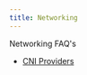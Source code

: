 ```yaml
---
title: Networking
---
```


Networking FAQ's

- [CNI Providers](/docs/faq/networking/cni-providers/)
